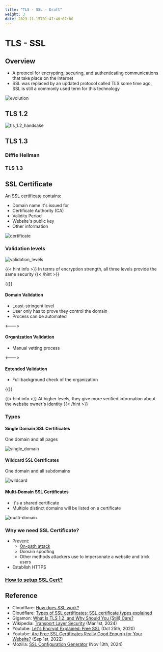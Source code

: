 ```yaml
---
title: "TLS - SSL - Draft"
weight: 3
date: 2023-11-15T01:47:46+07:00
---
```


# TLS - SSL

## Overview

- A protocol for encrypting, securing, and authenticating communications that take place on the Internet
- SSL was replaced by an updated protocol called TLS some time ago, SSL is still a commonly used term for this technology

![evolution](/research/be_protocol/tls_ssl/evolution.png)

## TLS 1.2

![tls_1.2_handsake](/research/be_protocol/tls_ssl/tls_1.2_handsake.png)

## TLS 1.3

### Diffie Hellman

### TLS 1.3

## SSL Certificate

An SSL certificate contains:
- Domain name it's issued for
- Certificate Authority (CA)
- Validity Period
- Website's public key
- Other information

![certificate](/research/be_protocol/tls_ssl/certificate.png)

### Validation levels

![validation_levels](/research/be_protocol/tls_ssl/validation_levels.png)

{{< hint info >}}
In terms of encryption strength, all three levels provide the same security
{{< /hint >}}

{{<columns>}}

#### Domain Validation

- Least-stringent level 
- User only has to prove they control the domain
- Process can be automated

<--->

#### Organization Validation

- Manual vetting process

<--->

#### Extended Validation

- Full background check of the organization

{{</columns>}}


{{< hint info >}}
At higher levels, they give more verified information about the website owner's identity
{{< /hint >}}


### Types

#### Single Domain SSL Certificates

One domain and all pages

![single_domain](/research/be_protocol/tls_ssl/single_domain.png)

#### Wildcard SSL Certificates

One domain and all subdomains

![wildcard](/research/be_protocol/tls_ssl/wildcard.png)

#### Multi-Domain SSL Certificates

- It's a shared certificate
- Multiple distinct domains will be listed on a certificate

![multi-domain](/research/be_protocol/tls_ssl/multi-domain.png)

### Why we need SSL Certificate?

- Prevent: 
    - [On-path attack](https://www.cloudflare.com/learning/security/threats/on-path-attack/)  <!-- Todo: [Malicious Network Redirects](/docs/research/security/#malicious-network-redirects) -->
    - Domain spoofing
    - Other methods attackers use to impersonate a website and trick users
- Establish HTTPS

### [How to setup SSL Cert?](/docs/tips/004_ops/#ssl-certificate)

## Reference

- Cloudflare: [How does SSL work?](https://www.cloudflare.com/learning/ssl/how-does-ssl-work/)
- Cloudflare: [Types of SSL certificates: SSL certificate types explained](https://www.cloudflare.com/learning/ssl/types-of-ssl-certificates/)
- Gigamon: [What Is TLS 1.2, and Why Should You (Still) Care?](https://blog.gigamon.com/2021/07/14/what-is-tls-1-2-and-why-should-you-still-care/)
- Wikipedia: [Transport Layer Security](https://en.wikipedia.org/wiki/Transport_Layer_Security) (Mar 1st, 2024)
- Youtube: [Let's Encrypt Explained: Free SSL](https://www.youtube.com/watch?v=jrR_WfgmWEw) (Oct 25th, 2020)
- Youtube: [Are Free SSL Certificates Really Good Enough for Your Website?](https://www.youtube.com/watch?v=yjk36fv3Km4) (Sep 1st, 2022)
- Mozilla: [SSL Configuration Generator](https://ssl-config.mozilla.org/) (Nov 13th, 2024)